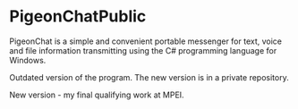 # PigeonChatPublic
PigeonChat is a simple and convenient portable messenger for text, voice and file information transmitting using the C# programming language for Windows.

Outdated version of the program. The new version is in a private repository.

New version - my final qualifying work at MPEI.